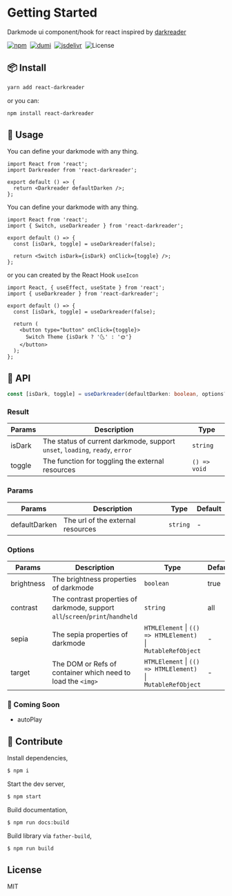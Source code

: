 # Getting Started

Darkmode ui component/hook for react inspired by [darkreader](https://github.com/darkreader/darkreader)

[![npm](https://img.shields.io/npm/v/react-darkreader?color=orange)](https://www.npmjs.com/package/react-image-dangling)&nbsp;
[![dumi](https://img.shields.io/badge/docs%20by-dumi-blue)](https://github.com/umijs/dumi)&nbsp;
[![jsdelivr](https://data.jsdelivr.com/v1/package/npm/react-darkreader/badge)](https://www.jsdelivr.com/package/npm/react-darkreader)&nbsp;
![License](https://img.shields.io/npm/l/react-darkreader?style=flat-square&color=red)&nbsp;

## 📦 Install

```bash
yarn add react-darkreader
```

or you can:

```bash
npm install react-darkreader
```

## 🚀 Usage

You can define your darkmode with any thing.

```tsx | pure
import React from 'react';
import Darkreader from 'react-darkreader';

export default () => {
  return <Darkreader defaultDarken />;
};
```

You can define your darkmode with any thing.

```tsx | pure
import React from 'react';
import { Switch, useDarkreader } from 'react-darkreader';

export default () => {
  const [isDark, toggle] = useDarkreader(false);

  return <Switch isDark={isDark} onClick={toggle} />;
};
```

or you can created by the React Hook `useIcon`

```tsx | pure
import React, { useEffect, useState } from 'react';
import { useDarkreader } from 'react-darkreader';

export default () => {
  const [isDark, toggle] = useDarkreader(false);

  return (
    <button type="button" onClick={toggle}>
      Switch Theme {isDark ? '🌜' : '🌞'}
    </button>
  );
};
```

## 📔 API

```typescript | pure
const [isDark, toggle] = useDarkreader(defaultDarken: boolean, options?: Options);
```

### Result

| Params | Description                                                                  | Type         |
| ------ | ---------------------------------------------------------------------------- | ------------ |
| isDark | The status of current darkmode, support `unset`, `loading`, `ready`, `error` | `string`     |
| toggle | The function for toggling the external resources                             | `() => void` |

### Params

| Params        | Description                       | Type     | Default |
| ------------- | --------------------------------- | -------- | ------- |
| defaultDarken | The url of the external resources | `string` | -       |

### Options

| Params     | Description                                                                    | Type                                                         | Default |
| ---------- | ------------------------------------------------------------------------------ | ------------------------------------------------------------ | ------- |
| brightness | The brightness properties of darkmode                                          | `boolean`                                                    | true    |
| contrast   | The contrast properties of darkmode, support `all`/`screen`/`print`/`handheld` | `string`                                                     | all     |
| sepia      | The sepia properties of darkmode                                               | `HTMLElement` \| `(() => HTMLElement)` \| `MutableRefObject` | -       |
| target     | The DOM or Refs of container which need to load the `<img>`                    | `HTMLElement` \| `(() => HTMLElement)` \| `MutableRefObject` | -       |

### 🔢 Coming Soon

- autoPlay

## 🔨 Contribute

Install dependencies,

```bash
$ npm i
```

Start the dev server,

```bash
$ npm start
```

Build documentation,

```bash
$ npm run docs:build
```

Build library via `father-build`,

```bash
$ npm run build
```

## License

MIT
